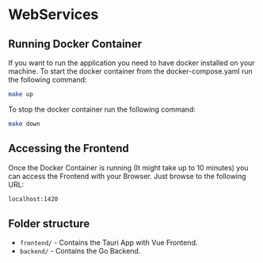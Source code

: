 # WebServices

## Running Docker Container
If you want to run the application you need to have docker installed on your machine.
To start the docker container from the docker-compose.yaml run the following command:
```bash
make up
```

To stop the docker container run the following command:
```bash
make down
```

## Accessing the Frontend
Once the Docker Container is running (It might take up to 10 minutes) you can access the Frontend with your Browser. Just browse to the following URL:
```bash
localhost:1420
```

## Folder structure

- `frontend/` - Contains the Tauri App with Vue Frontend.
- `backend/` - Contains the Go Backend.
